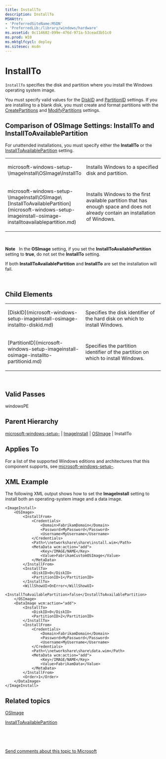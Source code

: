 ```yaml
---
title: InstallTo
description: InstallTo
MSHAttr:
- 'PreferredSiteName:MSDN'
- 'PreferredLib:/library/windows/hardware'
ms.assetid: 0c114602-099e-476d-971a-53cead3b51c0
ms.prod: W10
ms.mktglfcycl: deploy
ms.sitesec: msdn
---
```


# InstallTo


`InstallTo` specifies the disk and partition where you install the Windows operating system image.

You must specify valid values for the [DiskID](microsoft-windows-setup-imageinstall-osimage-installto-diskid.md) and [PartitionID](microsoft-windows-setup-imageinstall-osimage-installto-partitionid.md) settings. If you are installing to a blank disk, you must create and format partitions with the [CreatePartitions](microsoft-windows-setup-diskconfiguration-disk-createpartitions.md) and [ModifyPartitions](microsoft-windows-setup-diskconfiguration-disk-modifypartitions.md) settings.

## Comparison of OSImage Settings: InstallTo and InstallToAvailablePartition


For unattended installations, you must specify either the **InstallTo** or the [InstallToAvailablePartition](microsoft-windows-setup-imageinstall-osimage-installtoavailablepartition.md) setting.

<table>
<colgroup>
<col width="50%" />
<col width="50%" />
</colgroup>
<tbody>
<tr class="odd">
<td><p>microsoft-windows-setup-\ImageInstall\OSImage\InstallTo</p></td>
<td><p>Installs Windows to a specified disk and partition.</p></td>
</tr>
<tr class="even">
<td><p>microsoft-windows-setup-\ImageInstall\OSImage\[InstallToAvailablePartition](microsoft-windows-setup-imageinstall-osimage-installtoavailablepartition.md)</p></td>
<td><p>Installs Windows to the first available partition that has enough space and does not already contain an installation of Windows.</p></td>
</tr>
</tbody>
</table>

 

**Note**  
In the **OSImage** setting, if you set the **InstallToAvailablePartition** setting to **true**, do not set the **InstallTo** setting.

If both **InstallToAvailablePartition** and **InstallTo** are set the installation will fail.

 

## Child Elements


<table>
<colgroup>
<col width="50%" />
<col width="50%" />
</colgroup>
<tbody>
<tr class="odd">
<td><p>[DiskID](microsoft-windows-setup-imageinstall-osimage-installto-diskid.md)</p></td>
<td><p>Specifies the disk identifier of the hard disk on which to install Windows.</p></td>
</tr>
<tr class="even">
<td><p>[PartitionID](microsoft-windows-setup-imageinstall-osimage-installto-partitionid.md)</p></td>
<td><p>Specifies the partition identifier of the partition on which to install Windows.</p></td>
</tr>
</tbody>
</table>

 

## Valid Passes


windowsPE

## Parent Hierarchy


[microsoft-windows-setup-](mmicrosoft-windows-setup.md) | [ImageInstall](microsoft-windows-setup-imageinstall.md) | [OSImage](microsoft-windows-setup-imageinstall-osimage.md) | InstallTo

## Applies To


For a list of the supported Windows editions and architectures that this component supports, see [microsoft-windows-setup-](microsoft-windows-setup.md).

## XML Example


The following XML output shows how to set the **ImageInstall** setting to install both an operating-system image and a data image.

``` syntax
<ImageInstall>
    <OSImage>
        <InstallFrom>
            <Credentials>
                <Domain>FabrikamDomain</Domain>
                <Password>MyPassword</Password>
                <Username>MyUsername</Username>
            </Credentials>
            <Path>\\networkshare\share\install.wim</Path>
            <MetaData wcm:action="add">
                <Key>/IMAGE/NAME</Key>
                <Value>FabrikamCustomOSImage</Value>
            </MetaData>
        </InstallFrom>
        <InstallTo>
            <DiskID>0</DiskID>
            <PartitionID>1</PartitionID>
        </InstallTo>
        <WillShowUI>OnError</WillShowUI>
        <InstallToAvailablePartition>false</InstallToAvailablePartition>
    </OSImage>
    <DataImage wcm:action="add">
        <InstallTo>
            <DiskID>0</DiskID>
            <PartitionID>2</PartitionID>
        </InstallTo>
        <InstallFrom>
            <Credentials>
                <Domain>FabrikamDomain</Domain>
                <Password>MyPassword</Password>
                <Username>MyUsername</Username>
            </Credentials>
            <Path>\\networkshare\share\data.wim</Path>
            <MetaData wcm:action="add">
                <Key>/IMAGE/NAME</Key>
                <Value>FabrikamData</Value>
            </MetaData>
        </InstallFrom>
        <Order>1</Order>
    </DataImage>
</ImageInstall>
```

## Related topics


[OSImage](microsoft-windows-setup-imageinstall-osimage.md)

[InstallToAvailablePartition](microsoft-windows-setup-imageinstall-osimage-installtoavailablepartition.md)

 

 

[Send comments about this topic to Microsoft](mailto:wsddocfb@microsoft.com?subject=Documentation%20feedback%20%5Bp_unattend\p_unattend%5D:%20InstallTo%20%20RELEASE:%20%2810/3/2016%29&body=%0A%0APRIVACY%20STATEMENT%0A%0AWe%20use%20your%20feedback%20to%20improve%20the%20documentation.%20We%20don't%20use%20your%20email%20address%20for%20any%20other%20purpose,%20and%20we'll%20remove%20your%20email%20address%20from%20our%20system%20after%20the%20issue%20that%20you're%20reporting%20is%20fixed.%20While%20we're%20working%20to%20fix%20this%20issue,%20we%20might%20send%20you%20an%20email%20message%20to%20ask%20for%20more%20info.%20Later,%20we%20might%20also%20send%20you%20an%20email%20message%20to%20let%20you%20know%20that%20we've%20addressed%20your%20feedback.%0A%0AFor%20more%20info%20about%20Microsoft's%20privacy%20policy,%20see%20http://privacy.microsoft.com/default.aspx. "Send comments about this topic to Microsoft")






